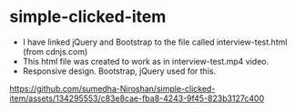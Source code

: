 # simple-clicked-item

- I have linked jQuery and Bootstrap to the file called interview-test.html (from cdnjs.com)
- This html file was created to work as in interview-test.mp4 video.
- Responsive design. Bootstrap, jQuery used for this.



https://github.com/sumedha-Niroshan/simple-clicked-item/assets/134295553/c83e8cae-fba8-4243-9f45-823b3127c400

